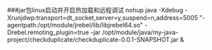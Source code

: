 ###jar包linux启动并开启热加载和远程调试
nohup java -Xdebug -Xrunjdwp:transport=dt_socket,server=y,suspend=n,address=5005 "-agentpath:/opt/module/jrebel/lib/libjrebel64.so" -Drebel.remoting_plugin=true -jar /opt/module/java/my-java-project/checkduplicate/checkduplicate-0.0.1-SNAPSHOT.jar &